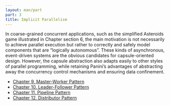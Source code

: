 ```yaml
---
layout: man/part
part: 3
title: Implicit Parallelism
---
```


In coarse-grained concurrent applications, such as the simplified Asteroids game
illustrated in Chapter section 6, the main motivation is not necessarily to
achieve parallel execution but rather to correctly and safely model components
that are “logically autonomous”. These kinds of asynchronous, event-driven
systems are the obvious candidates for capsule-oriented design. However, the
capsule abstraction also adapts easily to other styles of parallel programming,
while retaining Panini’s advantages of abstracting away the concurrency control
mechanisms and ensuring data confinement.

- [Chapter 9. Master-Worker Pattern](/man/p3/ch9_master_worker_pattern.html)
- [Chapter 10. Leader-Follower Pattern](/man/p3/ch10_leader_follower_pattern.html)
- [Chapter 11. Pipeline Pattern](/man/p3/ch11_pipeline_pattern.html)
- [Chapter 12. Distributor Pattern](/man/p3/ch12_distributor_pattern.html)
